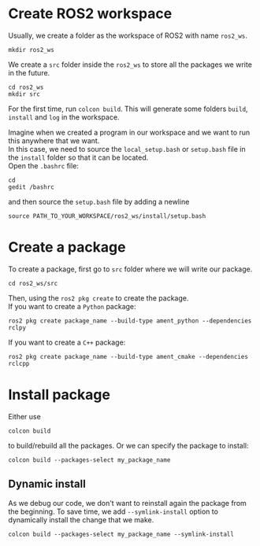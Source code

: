 # Create ROS2 workspace
Usually, we create a folder as the workspace of ROS2 with name `ros2_ws`.
```
mkdir ros2_ws
```
We create a `src` folder inside the `ros2_ws` to store all the packages we write in the future.
```
cd ros2_ws
mkdir src
```
For the first time, run `colcon build`. This will generate some folders `build`, `install` and `log` in the workspace.  

Imagine when we created a program in our workspace and we want to run this anywhere that we want.  
In this case, we need to source the `local_setup.bash` or `setup.bash` file in the `install` folder so that it can be located.  
Open the `.bashrc` file:
```
cd
gedit /bashrc
```
and then source the `setup.bash` file by adding a newline
```
source PATH_TO_YOUR_WORKSPACE/ros2_ws/install/setup.bash
```

# Create a package
To create a package, first go to `src` folder where we will write our package.
```
cd ros2_ws/src
```
Then, using the `ros2 pkg create` to create the package.  
If you want to create a `Python` package:
```
ros2 pkg create package_name --build-type ament_python --dependencies rclpy
```
If you want to create a `C++` package:
```
ros2 pkg create package_name --build-type ament_cmake --dependencies rclcpp
```

# Install package
Either use
```
colcon build
```
to build/rebuild all the packages. Or we can specify the package to install:
```
colcon build --packages-select my_package_name
```
## Dynamic install
As we debug our code, we don't want to reinstall again the package from the beginning. To save time, we add `--symlink-install` option to dynamically install the change that we make.
```
colcon build --packages-select my_package_name --symlink-install
```



